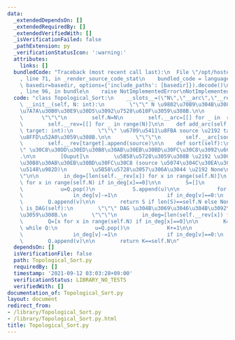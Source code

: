 ```yaml
---
data:
  _extendedDependsOn: []
  _extendedRequiredBy: []
  _extendedVerifiedWith: []
  _isVerificationFailed: false
  _pathExtension: py
  _verificationStatusIcon: ':warning:'
  attributes:
    links: []
  bundledCode: "Traceback (most recent call last):\n  File \"/opt/hostedtoolcache/Python/3.10.7/x64/lib/python3.10/site-packages/onlinejudge_verify/documentation/build.py\"\
    , line 71, in _render_source_code_stat\n    bundled_code = language.bundle(stat.path,\
    \ basedir=basedir, options={'include_paths': [basedir]}).decode()\n  File \"/opt/hostedtoolcache/Python/3.10.7/x64/lib/python3.10/site-packages/onlinejudge_verify/languages/python.py\"\
    , line 96, in bundle\n    raise NotImplementedError\nNotImplementedError\n"
  code: "class Topological_Sort:\n    __slots__=(\"N\",\"__arc\",\"__rev\")\n    def\
    \ __init__(self, N: int):\n        \"\"\" N \u9802\u70B9\u304B\u3089\u306A\u308B\
    \u7A7A\u30B0\u30E9\u30D5\u3092\u7528\u610F\u3059\u308B.\n\n        N: int\n  \
    \      \"\"\"\n        self.N=N\n        self.__arc=[[] for _ in  range(N)]\n\
    \        self.__rev=[[] for _ in range(N)]\n\n    def add_arc(self, source: int,\
    \ target: int):\n        \"\"\" \u6709\u5411\u8FBA source \u2192 taeget \u3092\
    \u8FFD\u52A0\u3059\u308B.\n\n        \"\"\"\n        self.__arc[source].append(target)\n\
    \        self.__rev[target].append(source)\n\n    def sort(self):\n        \"\"\
    \" \u30C8\u30DD\u30ED\u30B8\u30AB\u30EB\u30BD\u30FC\u30C8\u3092\u6C42\u3081\u308B\
    .\n\n        [Ouput]\n        \u5B58\u5728\u3059\u308B \u2192 \u30C8\u30DD\u30ED\
    \u30B8\u30AB\u30EB\u30BD\u30FC\u30C8 (source \u5074\u304C\u30EA\u30B9\u30C8\u306E\
    \u5148\u982D)\n        \u5B58\u5728\u3057\u306A\u3044 \u2192 None\n        \"\"\
    \"\n\n        in_deg=[len(self.__rev[x]) for x in range(self.N)]\n        Q=[x\
    \ for x in range(self.N) if in_deg[x]==0]\n\n        S=[]\n        while Q:\n\
    \            u=Q.pop()\n            S.append(u)\n\n            for v in self.__arc[u]:\n\
    \                in_deg[v]-=1\n                if in_deg[v]==0:\n            \
    \        Q.append(v)\n\n        return S if len(S)==self.N else None\n\n    def\
    \ is_DAG(self):\n        \"\"\" DAG \u304B\u3069\u3046\u304B\u3092\u5224\u5B9A\
    \u3059\u308B.\n        \"\"\"\n        in_deg=[len(self.__rev[x]) for x in range(self.N)]\n\
    \        Q=[x for x in range(self.N) if in_deg[x]==0]\n\n        K=0\n       \
    \ while Q:\n            u=Q.pop()\n            K+=1\n\n            for v in self.__arc[u]:\n\
    \                in_deg[v]-=1\n                if in_deg[v]==0:\n            \
    \        Q.append(v)\n\n        return K==self.N\n"
  dependsOn: []
  isVerificationFile: false
  path: Topological_Sort.py
  requiredBy: []
  timestamp: '2021-09-12 03:03:28+09:00'
  verificationStatus: LIBRARY_NO_TESTS
  verifiedWith: []
documentation_of: Topological_Sort.py
layout: document
redirect_from:
- /library/Topological_Sort.py
- /library/Topological_Sort.py.html
title: Topological_Sort.py
---
```

